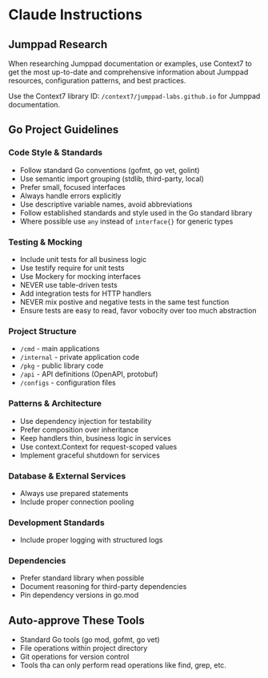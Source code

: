 # Claude Instructions

## Jumppad Research

When researching Jumppad documentation or examples, use Context7 to get the most up-to-date and comprehensive information about Jumppad resources, configuration patterns, and best practices.

Use the Context7 library ID: `/context7/jumppad-labs.github.io` for Jumppad documentation.

## Go Project Guidelines

### Code Style & Standards
- Follow standard Go conventions (gofmt, go vet, golint)
- Use semantic import grouping (stdlib, third-party, local)
- Prefer small, focused interfaces
- Always handle errors explicitly
- Use descriptive variable names, avoid abbreviations
- Follow established standards and style used in the Go standard library
- Where possible use `any` instead of `interface{}` for generic types

### Testing & Mocking
- Include unit tests for all business logic
- Use testify require for unit tests
- Use Mockery for mocking interfaces
- NEVER use table-driven tests
- Add integration tests for HTTP handlers
- NEVER mix postive and negative tests in the same test function
- Ensure tests are easy to read, favor vobocity over too much abstraction

### Project Structure
- `/cmd` - main applications
- `/internal` - private application code
- `/pkg` - public library code
- `/api` - API definitions (OpenAPI, protobuf)
- `/configs` - configuration files

### Patterns & Architecture
- Use dependency injection for testability
- Prefer composition over inheritance
- Keep handlers thin, business logic in services
- Use context.Context for request-scoped values
- Implement graceful shutdown for services

### Database & External Services
- Always use prepared statements
- Include proper connection pooling

### Development Standards
- Include proper logging with structured logs

### Dependencies
- Prefer standard library when possible
- Document reasoning for third-party dependencies
- Pin dependency versions in go.mod

## Auto-approve These Tools
- Standard Go tools (go mod, gofmt, go vet)
- File operations within project directory
- Git operations for version control
- Tools tha can only perform read operations like find, grep, etc.